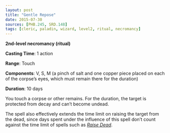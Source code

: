 ```yaml
---
layout: post
title: "Gentle Repose"
date: 2015-07-30
sources: [PHB.245, SRD.148]
tags: [cleric, paladin, wizard, level2, ritual, necromancy]
---
```


**2nd-level necromancy (ritual)**

**Casting Time**: 1 action

**Range**: Touch

**Components**: V, S, M (a pinch of salt and one copper piece placed on each of the corpse’s eyes, which must remain there for the duration)

**Duration**: 10 days

You touch a corpse or other remains. For the duration, the target is protected from decay and can’t become undead.

The spell also effectively extends the time limit on raising the target from the dead, since days spent under the influence of this spell don’t count against the time limit of spells such as *[Raise Dead](raise-dead)*.
